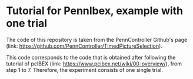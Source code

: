 # Tutorial for PennIbex, example with one trial

The code of this repository is taken from the PennController Github's page (link: https://github.com/PennController/TimedPictureSelection).

This code corresponds to the code that is obtained after following the tutorial of pcIBEX (link: https://www.pcibex.net/wiki/00-overview/), from step 1 to 7. Therefore, the experiment consists of one single trial.
